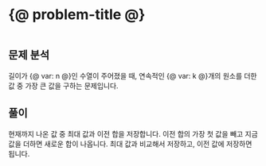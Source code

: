 # {@ problem-title @}

~~~problem-info-table
~~~

## 문제 분석

길이가 {@ var: n @}인 수열이 주어졌을 때,
연속적인 {@ var: k @}개의 원소를 더한 값 중 가장 큰 값을 구하는 문제입니다.

## 풀이

현재까지 나온 값 중 최대 값과 이전 합을 저장합니다.
이전 합의 가장 첫 값을 빼고 지금 값을 더하면 새로운 합이 나옵니다.
최대 값과 비교해서 저장하고, 이전 값에 저장하면 됩니다.
